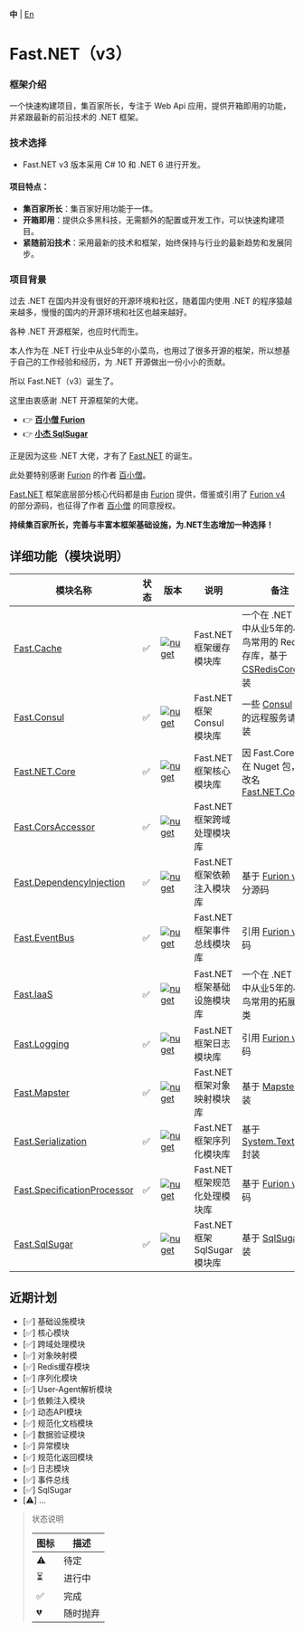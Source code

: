 **中** | [En](https://github.com/Net-18K/Fast.NET/tree/master/backend/Fast.NET)

# Fast.NET（v3）

### 框架介绍

一个快速构建项目，集百家所长，专注于 Web Api 应用，提供开箱即用的功能，并紧跟最新的前沿技术的 .NET 框架。

### 技术选择

- Fast.NET v3 版本采用 C# 10 和 .NET 6 进行开发。

#### 项目特点：

- **集百家所长**：集百家好用功能于一体。
- **开箱即用**：提供众多黑科技，无需额外的配置或开发工作，可以快速构建项目。
- **紧随前沿技术**：采用最新的技术和框架，始终保持与行业的最新趋势和发展同步。

### 项目背景

过去 .NET 在国内并没有很好的开源环境和社区，随着国内使用 .NET 的程序猿越来越多，慢慢的国内的开源环境和社区也越来越好。

各种 .NET 开源框架，也应时代而生。

本人作为在 .NET 行业中从业5年的小菜鸟，也用过了很多开源的框架，所以想基于自己的工作经验和经历，为 .NET 开源做出一份小小的贡献。

所以 Fast.NET（v3）诞生了。

这里由衷感谢 .NET 开源框架的大佬。

- 👉 **[百小僧 Furion](https://gitee.com/dotnetchina/Furion)**
- 👉 **[小杰 SqlSugar](https://gitee.com/dotnetchina/SqlSugar)**

正是因为这些 .NET 大佬，才有了 [Fast.NET](https://gitee.com/Net-18K/Fast.NET/tree/master/backend/Fast.NET) 的诞生。

此处要特别感谢 [Furion](https://gitee.com/dotnetchina/Furion) 的作者 [百小僧](https://gitee.com/monksoul)。

[Fast.NET](https://gitee.com/Net-18K/Fast.NET/tree/master/backend/Fast.NET) 框架底层部分核心代码都是由 [Furion](https://gitee.com/dotnetchina/Furion) 提供，借鉴或引用了 [Furion v4](https://gitee.com/dotnetchina/Furion) 的部分源码，也征得了作者 [百小僧](https://gitee.com/monksoul) 的同意授权。

**持续集百家所长，完善与丰富本框架基础设施，为.NET生态增加一种选择！**

## 详细功能（模块说明）

| 模块名称 | 状态 | 版本 | 说明 | 备注 |
| ------  | --- | ---- | --- | --- |
| [Fast.Cache](https://gitee.com/Net-18K/Fast.NET/tree/master/backend/Fast.NET/Cache/Fast.Cache) | ✅ | [![nuget](https://img.shields.io/nuget/v/Fast.Cache.svg?cacheSeconds=10800)](https://www.nuget.org/packages/Fast.Cache) | Fast.NET 框架缓存模块库 | 一个在 .NET 行业中从业5年的小菜鸟常用的 Redis 缓存库，基于 [CSRedisCore](https://github.com/2881099/csredis) 封装 |
| [Fast.Consul](https://gitee.com/Net-18K/Fast.NET/tree/master/backend/Fast.NET/Consul/Fast.Consul) | ✅ | [![nuget](https://img.shields.io/nuget/v/Fast.Consul.svg?cacheSeconds=10800)](https://www.nuget.org/packages/Fast.Consul) | Fast.NET 框架Consul模块库 | 一些 [Consul](https://github.com/hashicorp/consul) 常用的远程服务请求封装 |
| [Fast.NET.Core](https://gitee.com/Net-18K/Fast.NET/tree/master/backend/Fast.NET/Core/Fast.NET.Core) | ✅ | [![nuget](https://img.shields.io/nuget/v/Fast.NET.Core.svg?cacheSeconds=10800)](https://www.nuget.org/packages/Fast.NET.Core) | Fast.NET 框架核心模块库 | 因 Fast.Core 已存在 Nuget 包，故改名 [Fast.NET.Core](https://gitee.com/Net-18K/Fast.NET/tree/master/backend/Fast.NET.NET/Core/Fast.NET.Core) |
| [Fast.CorsAccessor](https://gitee.com/Net-18K/Fast.NET/tree/master/backend/Fast.NET/CorsAccessor/Fast.CorsAccessor) | ✅ | [![nuget](https://img.shields.io/nuget/v/Fast.CorsAccessor.svg?cacheSeconds=10800)](https://www.nuget.org/packages/Fast.CorsAccessor) | Fast.NET 框架跨域处理模块库 | |
| [Fast.DependencyInjection](https://gitee.com/Net-18K/Fast.NET/tree/master/backend/Fast.NET/DependencyInjection/Fast.DependencyInjection) | ✅ | [![nuget](https://img.shields.io/nuget/v/Fast.DependencyInjection.svg?cacheSeconds=10800)](https://www.nuget.org/packages/Fast.DependencyInjection) | Fast.NET 框架依赖注入模块库 | 基于 [Furion v4](https://gitee.com/dotnetchina/Furion) 部分源码 |
| [Fast.EventBus](https://gitee.com/Net-18K/Fast.NET/tree/master/backend/Fast.NET/EventBus/Fast.EventBus) | ✅ | [![nuget](https://img.shields.io/nuget/v/Fast.EventBus.svg?cacheSeconds=10800)](https://www.nuget.org/packages/Fast.EventBus) | Fast.NET 框架事件总线模块库 | 引用 [Furion v4](https://gitee.com/dotnetchina/Furion) 源码 |
| [Fast.IaaS](https://gitee.com/Net-18K/Fast.NET/tree/master/backend/Fast.NET/IaaS/Fast.IaaS) | ✅ | [![nuget](https://img.shields.io/nuget/v/Fast.IaaS.svg?cacheSeconds=10800)](https://www.nuget.org/packages/Fast.IaaS) | Fast.NET 框架基础设施模块库 | 一个在 .NET 行业中从业5年的小菜鸟常用的拓展工具类 |
| [Fast.Logging](https://gitee.com/Net-18K/Fast.NET/tree/master/backend/Fast.NET/Logging/Fast.Logging) | ✅ | [![nuget](https://img.shields.io/nuget/v/Fast.Logging.svg?cacheSeconds=10800)](https://www.nuget.org/packages/Fast.Logging) | Fast.NET 框架日志模块库 | 引用 [Furion v4](https://gitee.com/dotnetchina/Furion) 源码 |
| [Fast.Mapster](https://gitee.com/Net-18K/Fast.NET/tree/master/backend/Fast.NET/Mapster/Fast.Mapster) | ✅ | [![nuget](https://img.shields.io/nuget/v/Fast.Mapster.svg?cacheSeconds=10800)](https://www.nuget.org/packages/Fast.Mapster) | Fast.NET 框架对象映射模块库 | 基于 [Mapster](https://github.com/MapsterMapper/Mapster) 封装 |
| [Fast.Serialization](https://gitee.com/Net-18K/Fast.NET/tree/master/backend/Fast.NET/Serialization/Fast.Serialization) | ✅ | [![nuget](https://img.shields.io/nuget/v/Fast.Serialization.svg?cacheSeconds=10800)](https://www.nuget.org/packages/Fast.Serialization) | Fast.NET 框架序列化模块库 | 基于 [System.Text.Json](https://learn.microsoft.com/zh-cn/dotnet/api/system.text.json) 封装 |
| [Fast.SpecificationProcessor](https://gitee.com/Net-18K/Fast.NET/tree/master/backend/Fast.NET/SpecificationProcessor/Fast.SpecificationProcessor) | ✅ | [![nuget](https://img.shields.io/nuget/v/Fast.SpecificationProcessor.svg?cacheSeconds=10800)](https://www.nuget.org/packages/Fast.SpecificationProcessor) | Fast.NET 框架规范化处理模块库 | 基于 [Furion v4](https://gitee.com/dotnetchina/Furion) 源码 |
| [Fast.SqlSugar](https://gitee.com/Net-18K/Fast.NET/tree/master/backend/Fast.NET/SqlSugar/Fast.SqlSugar) | ✅ | [![nuget](https://img.shields.io/nuget/v/Fast.SqlSugar.svg?cacheSeconds=10800)](https://www.nuget.org/packages/Fast.SqlSugar) | Fast.NET 框架SqlSugar模块库 | 基于 [SqlSugar](https://gitee.com/dotnetchina/SqlSugar) 封装 |

## 近期计划

- [✅] 基础设施模块
- [✅] 核心模块
- [✅] 跨域处理模块
- [✅] 对象映射模
- [✅] Redis缓存模块
- [✅] 序列化模块
- [✅] User-Agent解析模块
- [✅] 依赖注入模块
- [✅] 动态API模块
- [✅] 规范化文档模块
- [✅] 数据验证模块
- [✅] 异常模块
- [✅] 规范化返回模块
- [✅] 日志模块
- [✅] 事件总线
- [✅] SqlSugar
- [⚠️] ...

> 状态说明
>
> | 图标 | 描述     |
> | ---- | -------- |
> | ⚠️   | 待定     |
> | ⏳   | 进行中   |
> | ✅   | 完成     |
> | 💔   | 随时抛弃 |